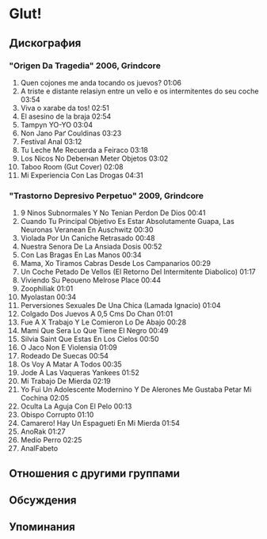# Glut!



## Дискография

### "Origen Da Tragedia" 2006, Grindcore

1. Quen cojones me anda tocando os juevos? 01:06  
2. A triste e distante relasiуn entre un vello e os intermitentes do seu coche 03:54  
3. Viva o xarabe da tos! 02:51  
4. El asesino de la braja 02:54  
5. Tampуn YO-YO 03:04  
6. Non Jano Paґ Couldinas 03:23  
7. Festival Anal 03:12  
8. Tu Leche Me Recuerda a Feiraco 03:18  
9. Los Niсos No Deberнan Meter Objetos 03:02  
10. Taboo Room (Gut Cover) 02:08  
11. Mi Experiencia Con Las Drogas 04:31 

### "Trastorno Depresivo Perpetuo" 2009, Grindcore

1. 9 Ninos Subnormales Y No Tenian Perdon De Dios 00:41  
2. Cuando Tu Principal Objetivo Es Estar Absolutamente Guapa, Las Neuronas Veranean En Auschwitz 00:30  
3. Violada Por Un Caniche Retrasado 00:48  
4. Nuestra Senora De La Ansiada Dosis 00:52  
5. Con Las Bragas En Las Manos 00:34  
6. Mama, Xo Tiramos Cabras Desde Los Campanarios 00:29  
7. Un Coche Petado De Vellos (El Retorno Del Intermitente Diabolico) 01:17  
8. Viviendo Su Peoueno Melrose Place 00:44  
9. Zoophiliak 01:01  
10. Myolastan 00:34  
11. Perversiones Sexuales De Una Chica (Lamada Ignacio) 01:04  
12. Colgado Dos Juevos A 0,5 Cms Do Chan 01:01  
13. Fue A X Trabajo Y Le Comieron Lo De Abajo 00:28  
14. Mami Que Sera Lo Que Tiene El Negro 00:49  
15. Silvia Saint Que Estas En Los Cielos 00:50  
16. O Jaco Non E Violensia 01:09  
17. Rodeado De Suecas 00:54  
18. Os Voy A Matar A Todos 00:35  
19. Jode A Las Vaqueras Yankees 01:52  
20. Mi Trabajo De Mierda 02:19  
21. Yo Fui Un Adolescente Modernino Y De Alerones Me Gustaba Petar Mi Cochina 02:05  
22. Oculta La Aguja Con El Pelo 00:13  
23. Obispo Corrupto 01:10  
24. Camarero! Hay Un Espagueti En Mi Mierda 01:54  
25. AnoRak 01:27  
26. Medio Perro 02:25  
27. AnalFabeto 


## Отношения с другими группами


## Обсуждения


## Упоминания

